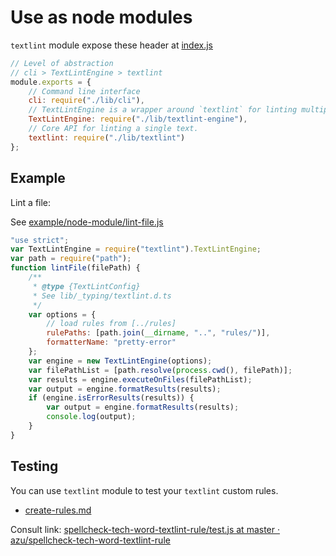 # Use as node modules

`textlint` module expose these header at [index.js](../index.js)

```js
// Level of abstraction
// cli > TextLintEngine > textlint
module.exports = {
    // Command line interface
    cli: require("./lib/cli"),
    // TextLintEngine is a wrapper around `textlint` for linting multiple files
    TextLintEngine: require("./lib/textlint-engine"),
    // Core API for linting a single text.
    textlint: require("./lib/textlint")
};
```

## Example

Lint a file:

See [example/node-module/lint-file.js](example/node-module/lint-file.js)

```js
"use strict";
var TextLintEngine = require("textlint").TextLintEngine;
var path = require("path");
function lintFile(filePath) {
    /**
     * @type {TextLintConfig}
     * See lib/_typing/textlint.d.ts
     */
    var options = {
        // load rules from [../rules]
        rulePaths: [path.join(__dirname, "..", "rules/")],
        formatterName: "pretty-error"
    };
    var engine = new TextLintEngine(options);
    var filePathList = [path.resolve(process.cwd(), filePath)];
    var results = engine.executeOnFiles(filePathList);
    var output = engine.formatResults(results);
    if (engine.isErrorResults(results)) {
        var output = engine.formatResults(results);
        console.log(output);
    }
}
```


## Testing

You can use `textlint` module to test your `textlint` custom rules.

- [create-rules.md](./create-rules.md)

Consult link: [spellcheck-tech-word-textlint-rule/test.js at master · azu/spellcheck-tech-word-textlint-rule](https://github.com/azu/spellcheck-tech-word-textlint-rule/blob/master/test/test.js "spellcheck-tech-word-textlint-rule/test.js at master · azu/spellcheck-tech-word-textlint-rule")